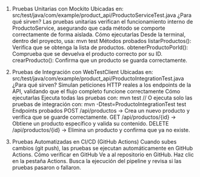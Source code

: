 1. Pruebas Unitarias con Mockito
Ubicadas en: src/test/java/com/example/product_api/ProductoServiceTest.java
¿Para qué sirven?
Las pruebas unitarias verifican el funcionamiento interno de ProductoService, asegurando que cada método se comporte correctamente de forma aislada.
Cómo ejecutarlas
Desde la terminal, dentro del proyecto, usa: mvn test
Métodos probados
listarProductos(): Verifica que se obtenga la lista de productos.
obtenerProductoPorId(): Comprueba que se devuelva el producto correcto por su ID.
crearProducto(): Confirma que un producto se guarda correctamente.

2. Pruebas de Integración con WebTestClient
Ubicadas en: src/test/java/com/example/product_api/ProductoIntegrationTest.java
¿Para qué sirven?
Simulan peticiones HTTP reales a los endpoints de la API, validando que el flujo completo funcione correctamente
Cómo ejecutarlas
Ejecuta todas las pruebas con: mvn test // O ejecuta solo las pruebas de integración con: mvn -Dtest=ProductoIntegrationTest test
Endpoints probados
POST /api/productos → Crea un nuevo producto y verifica que se guarde correctamente.
GET /api/productos/{id} → Obtiene un producto específico y valida su contenido.
DELETE /api/productos/{id} → Elimina un producto y confirma que ya no existe.

3. Pruebas Automatizadas en CI/CD (GitHub Actions)
Cuando subes cambios (git push), las pruebas se ejecutan automáticamente en GitHub Actions.
Cómo verificar en GitHub
Ve a al repositorio en GitHub.
Haz clic en la pestaña Actions.
Busca la ejecución del pipeline y revisa si las pruebas pasaron o fallaron.